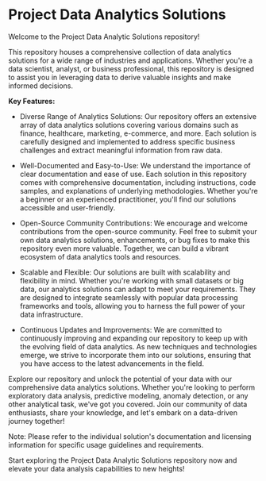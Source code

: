 # Project Data Analytics Solutions

Welcome to the Project Data Analytic Solutions repository! 

This repository houses a comprehensive collection of data analytics solutions for a wide range of industries and applications. Whether you're a data scientist, analyst, or business professional, this repository is designed to assist you in leveraging data to derive valuable insights and make informed decisions.

**Key Features:**

- Diverse Range of Analytics Solutions: Our repository offers an extensive array of data analytics solutions covering various domains such as finance, healthcare, marketing, e-commerce, and more. Each solution is carefully designed and implemented to address specific business challenges and extract meaningful information from raw data.

- Well-Documented and Easy-to-Use: We understand the importance of clear documentation and ease of use. Each solution in this repository comes with comprehensive documentation, including instructions, code samples, and explanations of underlying methodologies. Whether you're a beginner or an experienced practitioner, you'll find our solutions accessible and user-friendly.

- Open-Source Community Contributions: We encourage and welcome contributions from the open-source community. Feel free to submit your own data analytics solutions, enhancements, or bug fixes to make this repository even more valuable. Together, we can build a vibrant ecosystem of data analytics tools and resources.

- Scalable and Flexible: Our solutions are built with scalability and flexibility in mind. Whether you're working with small datasets or big data, our analytics solutions can adapt to meet your requirements. They are designed to integrate seamlessly with popular data processing frameworks and tools, allowing you to harness the full power of your data infrastructure.

- Continuous Updates and Improvements: We are committed to continuously improving and expanding our repository to keep up with the evolving field of data analytics. As new techniques and technologies emerge, we strive to incorporate them into our solutions, ensuring that you have access to the latest advancements in the field.

Explore our repository and unlock the potential of your data with our comprehensive data analytics solutions. Whether you're looking to perform exploratory data analysis, predictive modeling, anomaly detection, or any other analytical task, we've got you covered. Join our community of data enthusiasts, share your knowledge, and let's embark on a data-driven journey together!

Note: Please refer to the individual solution's documentation and licensing information for specific usage guidelines and requirements.

Start exploring the Project Data Analytic Solutions repository now and elevate your data analysis capabilities to new heights!
